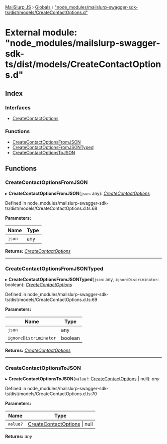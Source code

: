 [MailSlurp JS](../README.md) › [Globals](../globals.md) › ["node_modules/mailslurp-swagger-sdk-ts/dist/models/CreateContactOptions.d"](_node_modules_mailslurp_swagger_sdk_ts_dist_models_createcontactoptions_d_.md)

# External module: "node_modules/mailslurp-swagger-sdk-ts/dist/models/CreateContactOptions.d"

## Index

### Interfaces

* [CreateContactOptions](../interfaces/_node_modules_mailslurp_swagger_sdk_ts_dist_models_createcontactoptions_d_.createcontactoptions.md)

### Functions

* [CreateContactOptionsFromJSON](_node_modules_mailslurp_swagger_sdk_ts_dist_models_createcontactoptions_d_.md#createcontactoptionsfromjson)
* [CreateContactOptionsFromJSONTyped](_node_modules_mailslurp_swagger_sdk_ts_dist_models_createcontactoptions_d_.md#createcontactoptionsfromjsontyped)
* [CreateContactOptionsToJSON](_node_modules_mailslurp_swagger_sdk_ts_dist_models_createcontactoptions_d_.md#createcontactoptionstojson)

## Functions

###  CreateContactOptionsFromJSON

▸ **CreateContactOptionsFromJSON**(`json`: any): *[CreateContactOptions](../interfaces/_node_modules_mailslurp_swagger_sdk_ts_dist_models_createcontactoptions_d_.createcontactoptions.md)*

Defined in node_modules/mailslurp-swagger-sdk-ts/dist/models/CreateContactOptions.d.ts:68

**Parameters:**

Name | Type |
------ | ------ |
`json` | any |

**Returns:** *[CreateContactOptions](../interfaces/_node_modules_mailslurp_swagger_sdk_ts_dist_models_createcontactoptions_d_.createcontactoptions.md)*

___

###  CreateContactOptionsFromJSONTyped

▸ **CreateContactOptionsFromJSONTyped**(`json`: any, `ignoreDiscriminator`: boolean): *[CreateContactOptions](../interfaces/_node_modules_mailslurp_swagger_sdk_ts_dist_models_createcontactoptions_d_.createcontactoptions.md)*

Defined in node_modules/mailslurp-swagger-sdk-ts/dist/models/CreateContactOptions.d.ts:69

**Parameters:**

Name | Type |
------ | ------ |
`json` | any |
`ignoreDiscriminator` | boolean |

**Returns:** *[CreateContactOptions](../interfaces/_node_modules_mailslurp_swagger_sdk_ts_dist_models_createcontactoptions_d_.createcontactoptions.md)*

___

###  CreateContactOptionsToJSON

▸ **CreateContactOptionsToJSON**(`value?`: [CreateContactOptions](../interfaces/_node_modules_mailslurp_swagger_sdk_ts_dist_models_createcontactoptions_d_.createcontactoptions.md) | null): *any*

Defined in node_modules/mailslurp-swagger-sdk-ts/dist/models/CreateContactOptions.d.ts:70

**Parameters:**

Name | Type |
------ | ------ |
`value?` | [CreateContactOptions](../interfaces/_node_modules_mailslurp_swagger_sdk_ts_dist_models_createcontactoptions_d_.createcontactoptions.md) &#124; null |

**Returns:** *any*
